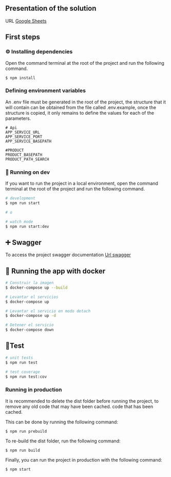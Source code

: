 ## Presentation of the solution
URL [Google Sheets](https://docs.google.com/presentation/d/1qiYO1B8BkOTyFQIhQTuDhptAHfCm8ZFFF2lrKqcNqPQ/edit?usp=sharing)
## First steps

### ⚙️ Installing dependencies

Open the command terminal at the root of the project and run the following command.

```shell
$ npm install
```

### Defining environment variables

An .env file must be generated in the root of the project, the structure that it will contain can be obtained from the file
called .env.example, once the structure is copied, it only remains to define the values for each of the parameters.

```dotenv
# Api
APP_SERVICE_URL
APP_SERVICE_PORT
APP_SERVICE_BASEPATH

#PRODUCT
PRODUCT_BASEPATH
PRODUCT_PATH_SEARCH

```

### 🚀 Running on dev

If you want to run the project in a local environment, open the command terminal at the root of the project and run the
following command.

```bash
# development
$ npm run start

# o 

# watch mode
$ npm run start:dev
```

## ➕ Swagger

To access the project swagger documentation
 [Url swagger](http://localhost:3000/api/swagger)


## 🐳 Running the app with docker
```bash
# Construir la imagen
$ docker-compose up --build

# Levantar el servicios
$ docker-compose up

# Levantar el servicio en modo detach
$ docker-compose up -d

# Detener el servicio
$ docker-compose down
```

## 🧪Test

```bash
# unit tests
$ npm run test

# test coverage
$ npm run test:cov
```

### Running in production

It is recommended to delete the dist folder before running the project, to remove any old code that may have been cached.
code that has been cached.

This can be done by running the following command:

```shell
$ npm run prebuild
```
To re-build the dist folder, run the following command:
```shell
$ npm run build
```

Finally, you can run the project in production with the following command:
```shell
$ npm start
```


